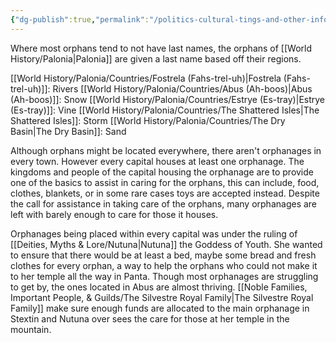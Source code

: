 ```yaml
---
{"dg-publish":true,"permalink":"/politics-cultural-tings-and-other-info/orphanages-and-orphans/"}
---
```


Where most orphans tend to not have last names, the orphans of [[World History/Palonia\|Palonia]] are given a last name based off their regions.

[[World History/Palonia/Countries/Fostrela (Fahs-trel-uh)\|Fostrela (Fahs-trel-uh)]]: Rivers
[[World History/Palonia/Countries/Abus (Ah-boos)\|Abus (Ah-boos)]]: Snow
[[World History/Palonia/Countries/Estrye (Es-tray)\|Estrye (Es-tray)]]: Vine
[[World History/Palonia/Countries/The Shattered Isles\|The Shattered Isles]]: Storm
[[World History/Palonia/Countries/The Dry Basin\|The Dry Basin]]: Sand

Although orphans might be located everywhere, there aren't orphanages in every town. However every capital houses at least one orphanage. The kingdoms and people of the capital housing the orphanage are to provide one of the basics to assist in caring for the orphans, this can include, food, clothes, blankets, or in some rare cases toys are accepted instead. Despite the call for assistance in taking care of the orphans, many orphanages are left with barely enough to care for those it houses.

Orphanages being placed within every capital was under the ruling of [[Deities, Myths & Lore/Nutuna\|Nutuna]] the Goddess of Youth. She wanted to ensure that there would be at least a bed, maybe some bread and fresh clothes for every orphan, a way to help the orphans who could not make it to her temple all the way in Panta. Though most orphanages are struggling to get by, the ones located in Abus are almost thriving. [[Noble Families, Important People, & Guilds/The Silvestre Royal Family\|The Silvestre Royal Family]] make sure enough funds are allocated to the main orphanage in Stextin and Nutuna over sees the care for those at her temple in the mountain.